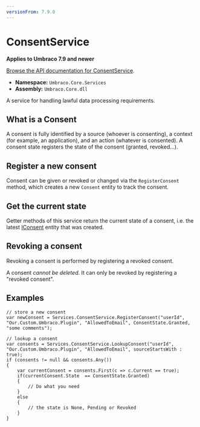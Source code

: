 ```yaml
---
versionFrom: 7.9.0
---
```

# ConsentService

**Applies to Umbraco 7.9 and newer**

[Browse the API documentation for ConsentService](https://our.umbraco.com/apidocs/csharp/api/Umbraco.Core.Services.IConsentService.html).

 * **Namespace:** `Umbraco.Core.Services` 
 * **Assembly:** `Umbraco.Core.dll`

A service for handling lawful data processing requirements.

## What is a Consent
A consent is fully identified by a source (whoever is consenting), a context (for example, an application), and an action (whatever is consented).
A consent state registers the state of the consent (granted, revoked...).

## Register a new consent
Consent can be given or revoked or changed via the `RegisterConsent` method, which
creates a new `Consent` entity to track the consent. 

## Get the current state
Getter methods of this service return the current state of a consent, i.e. the latest [IConsent](https://our.umbraco.com/apidocs/csharp/api/Umbraco.Core.Models.IConsent.html)
entity that was created.

## Revoking a consent
Revoking a consent is performed by registering a revoked consent.

A consent *cannot be deleted*.  It can only be revoked by registering a "revoked consent".

## Examples

    // store a new consent
    var newConsent = Services.ConsentService.RegisterConsent("userId", "Our.Custom.Umbraco.Plugin", "AllowedToEmail", ConsentState.Granted, "some comments");
    
    // lookup a consent
    var consents = Services.ConsentService.LookupConsent("userId", "Our.Custom.Umbraco.Plugin", "AllowedToEmail", sourceStartsWith : true);
    if (consents != null && consents.Any()) 
    {
        var currentConsent = consents.First(c => c.Current == true);
        if(currentConsent.State  == Consent​State.Granted) 
    	{
    		// Do what you need
    	}
    	else 
    	{
    	    // the state is None, Pending or Revoked
    	}
    }
